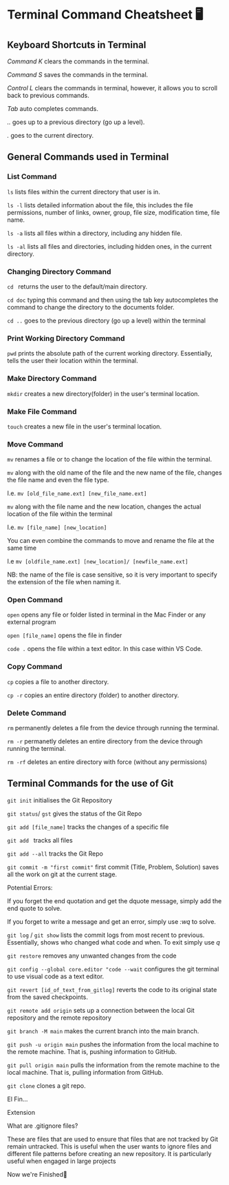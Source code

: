 # Terminal Command Cheatsheet 🖥️

## Keyboard Shortcuts in Terminal

*Command K* clears the commands in the terminal.

*Command S* saves the commands in the terminal.

*Control L* clears the commands in terminal, however, it allows you to scroll back to previous commands.

*Tab* auto completes commands.

*..* goes up to a previous directory (go up a level).

*.* goes to the current directory.

## General Commands used in Terminal

### List Command 

`ls` lists files within the current directory that user is in.

`ls -l` lists detailed information about the file, this includes the file permissions, number of links, owner, group, file size, modification time, file name.

`ls -a` lists all files within a directory, including any hidden file.

`ls -al` lists  all files and directories, including hidden ones, in the current directory.

### Changing Directory Command

`cd ` returns the user to the default/main directory.

`cd doc` typing this command and then using the tab key autocompletes the command to change the directory to the documents folder.

`cd ..` goes to the previous directory (go up a level) within the terminal 

### Print Working Directory Command

`pwd` prints the absolute path of the current working directory. Essentially, tells the user their location within the terminal.

### Make Directory Command

`mkdir` creates a new directory(folder) in the user's terminal location. 

### Make File Command

`touch` creates a new file in the user's terminal location. 

### Move Command 

`mv` renames a file or to change the location of the file within the terminal.

`mv` along with the old name of the file and the new name of the file, changes the file name and even the file type.

I.e. `mv [old_file_name.ext] [new_file_name.ext]` 

`mv` along with the file name and the new location, changes the actual location of the file within the terminal

I.e. `mv [file_name] [new_location]`

You can even combine the commands to move and rename the file at the same time 

I.e `mv [oldfile_name.ext] [new_location]/ [newfile_name.ext] `

NB: the name of the file is case sensitive, so it is very important to specify the extension of the file when naming it.

### Open Command

`open` opens any file or folder listed in terminal in the Mac Finder or any external program

`open [file_name]` opens the file in finder

`code .` opens the file within a text editor. In this case within VS Code.

### Copy Command

`cp` copies a file to another directory.

`cp -r` copies an entire directory (folder) to another directory.

### Delete Command 

`rm` permanently deletes a file from the device through running the terminal.

`rm -r` permanetly deletes an entire directory from the device through running the terminal. 

`rm -rf` deletes an entire directory with force (without any permissions)

## Terminal Commands for the use of Git

`git init` initialises the Git Repository

`git status`/ `gst` gives the status of the Git Repo

`git add [file_name]` tracks the changes of a specific file

`git add ` tracks all files

`git add --all` tracks the Git Repo

`git commit -m "first commit"` first commit (Title, Problem, Solution) saves all the work on git at the current stage.

Potential Errors:  

If you forget the end quotation and get the dquote message, simply add the end quote to solve.

If you forget to write a message and get an error, simply use *:wq* to solve. 

`git log` / `git show` lists the commit logs from most recent to previous. Essentially, shows who changed what code and when. To exit simply use *q*

`git restore` removes any unwanted changes from the code

`git config --global core.editor "code --wait` configures the git terminal to use visual code as a text editor.

`git revert [id_of_text_from_gitlog]` reverts the code to its original state from the saved checkpoints.

`git remote add origin` sets up a connection between the local Git repository and the remote repository

`git branch -M main` makes the current branch into the main branch.

`git push -u origin main` pushes the information from the local machine to the remote machine. That is, pushing information to GitHub.

`git pull origin main` pulls the information from the remote machine to the local machine. That is, pulling information from GitHub.

`git clone` clones a git repo.

El Fin... 

Extension

What are .gitignore files?

These are files that are used to ensure that files that are not tracked by Git remain untracked. This is useful when the user wants to ignore files and different file patterns before creating an new repository. It is particularly useful when engaged in large projects

Now we're Finished🎊

